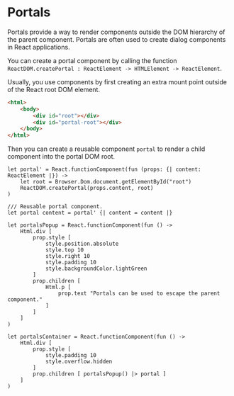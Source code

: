 # Portals

Portals provide a way to render components outside the DOM hierarchy of the parent component. Portals are often used to create dialog components in React applications.

You can create a portal component by calling the function `ReactDOM.createPortal : ReactElement -> HTMLElement -> ReactElement`.

Usually, you use components by first creating an extra mount point outside of the React root DOM element.

```html
<html>
    <body>
        <div id="root"></div>
        <div id="portal-root"></div>
    </body>
</html>
```

Then you can create a reusable component `portal` to render a child component into the portal DOM root.

```fsharp:portals
let portal' = React.functionComponent(fun (props: {| content: ReactElement |}) ->
    let root = Browser.Dom.document.getElementById("root")
    ReactDOM.createPortal(props.content, root)
)

/// Reusable portal component.
let portal content = portal' {| content = content |}

let portalsPopup = React.functionComponent(fun () ->
    Html.div [
        prop.style [
            style.position.absolute
            style.top 10
            style.right 10
            style.padding 10
            style.backgroundColor.lightGreen
        ]
        prop.children [
            Html.p [
                prop.text "Portals can be used to escape the parent component."
            ]
        ]
    ]
)

let portalsContainer = React.functionComponent(fun () ->
    Html.div [
        prop.style [
            style.padding 10
            style.overflow.hidden
        ]
        prop.children [ portalsPopup() |> portal ]
    ]
)
```
